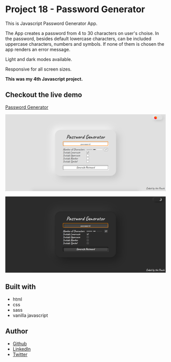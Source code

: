 # Project 18 - Password Generator

This is Javascript Password Generator App.

The App creates a password from 4 to 30 characters on user's choise. In the password, besides default lowercase characters, can be included uppercase characters, numbers and symbols. If none of them is chosen the app renders an error message.

Light and dark modes available.

Responsive for all screen sizes.

**This was my 4th Javascript project.**

## Checkout the live demo

[Password Generator](https://peac-h.github.io/18_password-generator/)

![Password Generator Light](https://raw.githubusercontent.com/Peac-h/18_password-generator/main/Screenshot--light.png)

![Password Generator Dark](https://raw.githubusercontent.com/Peac-h/18_password-generator/main/Screenshot--dark.png)

## Built with

- html
- css
- sass
- vanilla javascript

## Author

- [Github](https://github.com/Peac-h)
- [LinkedIn](https://www.linkedin.com/in/tamta-lomidze-b336b9266/)
- [Twitter](https://twitter.com/p6eac_h)
